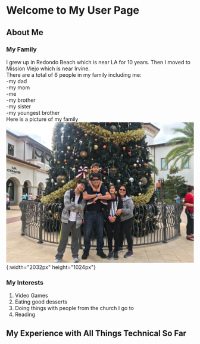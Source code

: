 # Welcome to My User Page <br/>
## About Me
### My Family
I grew up in Redondo Beach which is near LA for 10 years. Then I moved to Mission Viejo which is near Irvine. <br/>
There are a total of 6 people in my family including me: <br/>
-my dad <br/>
-my mom <br/>
-me <br/>
-my brother <br/>
-my sister <br/>
-my youngest brother <br/>
Here is a picture of my family <br/>
![The Suzuki Family](Family_Photo.jpeg ){:width="2032px"  height="1024px"} <br/>
### My Interests
1. Video Games
2. Eating good desserts
3. Doing things with people from the church I go to
4. Reading
## My Experience with All Things Technical So Far<br/>

